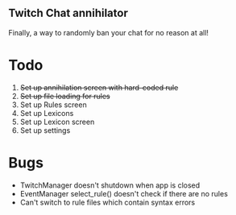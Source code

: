 ## Twitch Chat annihilator
Finally, a way to randomly ban your chat for no reason at all!

# Todo
1. ~~Set up annihilation screen with hard-coded rule~~
2. ~~Set up file loading for rules~~
3. Set up Rules screen
4. Set up Lexicons
5. Set up Lexicon screen
6. Set up settings


# Bugs
- TwitchManager doesn't shutdown when app is closed
- EventManager select_rule() doesn't check if there are no rules
- Can't switch to rule files which contain syntax errors
